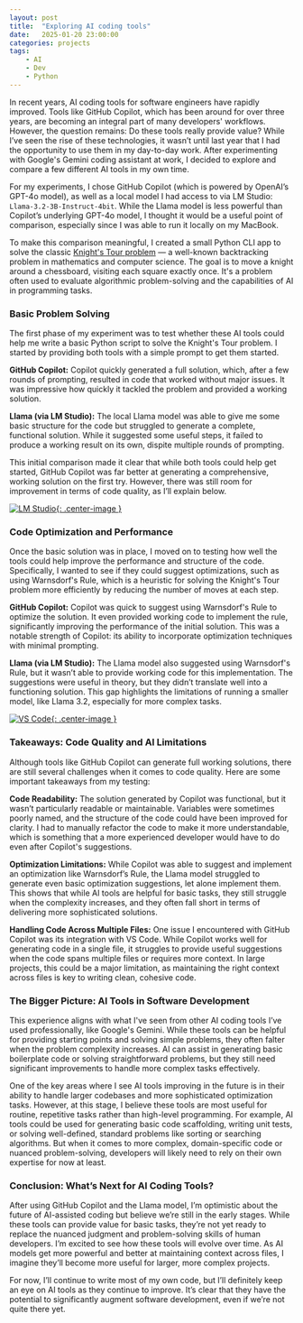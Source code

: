 ```yaml
---
layout: post
title:  "Exploring AI coding tools"
date:   2025-01-20 23:00:00
categories: projects
tags:
    - AI
    - Dev
    - Python
---
```


In recent years, AI coding tools for software engineers have rapidly improved. Tools like GitHub Copilot, which has been around for over three years, are becoming an integral part of many developers' workflows. However, the question remains: Do these tools really provide value? While I’ve seen the rise of these technologies, it wasn’t until last year that I had the opportunity to use them in my day-to-day work. After experimenting with Google's Gemini coding assistant at work, I decided to explore and compare a few different AI tools in my own time.

For my experiments, I chose GitHub Copilot (which is powered by OpenAI’s GPT-4o model), as well as a local model I had access to via LM Studio: `Llama-3.2-3B-Instruct-4bit`. While the Llama model is less powerful than Copilot’s underlying GPT-4o model, I thought it would be a useful point of comparison, especially since I was able to run it locally on my MacBook.

To make this comparison meaningful, I created a small Python CLI app to solve the classic [Knight's Tour problem](https://en.wikipedia.org/wiki/Knight%27s_tour) — a well-known backtracking problem in mathematics and computer science. The goal is to move a knight around a chessboard, visiting each square exactly once. It's a problem often used to evaluate algorithmic problem-solving and the capabilities of AI in programming tasks.

### Basic Problem Solving
The first phase of my experiment was to test whether these AI tools could help me write a basic Python script to solve the Knight's Tour problem. I started by providing both tools with a simple prompt to get them started.

**GitHub Copilot:** Copilot quickly generated a full solution, which, after a few rounds of prompting, resulted in code that worked without major issues. It was impressive how quickly it tackled the problem and provided a working solution.

**Llama (via LM Studio):** The local Llama model was able to give me some basic structure for the code but struggled to generate a complete, functional solution. While it suggested some useful steps, it failed to produce a working result on its own, dispite multiple rounds of prompting.

This initial comparison made it clear that while both tools could help get started, GitHub Copilot was far better at generating a comprehensive, working solution on the first try. However, there was still room for improvement in terms of code quality, as I’ll explain below.

[![LM Studio]({{site.url}}/assets/lm_studio.png){: .center-image }]({{site.url}}/assets/lm_studio.png)

### Code Optimization and Performance
Once the basic solution was in place, I moved on to testing how well the tools could help improve the performance and structure of the code. Specifically, I wanted to see if they could suggest optimizations, such as using Warnsdorf's Rule, which is a heuristic for solving the Knight's Tour problem more efficiently by reducing the number of moves at each step.

**GitHub Copilot:** Copilot was quick to suggest using Warnsdorf's Rule to optimize the solution. It even provided working code to implement the rule, significantly improving the performance of the initial solution. This was a notable strength of Copilot: its ability to incorporate optimization techniques with minimal prompting.

**Llama (via LM Studio):** The Llama model also suggested using Warnsdorf's Rule, but it wasn’t able to provide working code for this implementation. The suggestions were useful in theory, but they didn’t translate well into a functioning solution. This gap highlights the limitations of running a smaller model, like Llama 3.2, especially for more complex tasks.

[![VS Code]({{site.url}}/assets/vs_code.png){: .center-image }]({{site.url}}/assets/vs_code.png)

### Takeaways: Code Quality and AI Limitations
Although tools like GitHub Copilot can generate full working solutions, there are still several challenges when it comes to code quality. Here are some important takeaways from my testing:

**Code Readability:** The solution generated by Copilot was functional, but it wasn’t particularly readable or maintainable. Variables were sometimes poorly named, and the structure of the code could have been improved for clarity. I had to manually refactor the code to make it more understandable, which is something that a more experienced developer would have to do even after Copilot's suggestions.

**Optimization Limitations:** While Copilot was able to suggest and implement an optimization like Warnsdorf’s Rule, the Llama model struggled to generate even basic optimization suggestions, let alone implement them. This shows that while AI tools are helpful for basic tasks, they still struggle when the complexity increases, and they often fall short in terms of delivering more sophisticated solutions.

**Handling Code Across Multiple Files:** One issue I encountered with GitHub Copilot was its integration with VS Code. While Copilot works well for generating code in a single file, it struggles to provide useful suggestions when the code spans multiple files or requires more context. In large projects, this could be a major limitation, as maintaining the right context across files is key to writing clean, cohesive code.

### The Bigger Picture: AI Tools in Software Development
This experience aligns with what I've seen from other AI coding tools I’ve used professionally, like Google's Gemini. While these tools can be helpful for providing starting points and solving simple problems, they often falter when the problem complexity increases. AI can assist in generating basic boilerplate code or solving straightforward problems, but they still need significant improvements to handle more complex tasks effectively.

One of the key areas where I see AI tools improving in the future is in their ability to handle larger codebases and more sophisticated optimization tasks. However, at this stage, I believe these tools are most useful for routine, repetitive tasks rather than high-level programming. For example, AI tools could be used for generating basic code scaffolding, writing unit tests, or solving well-defined, standard problems like sorting or searching algorithms. But when it comes to more complex, domain-specific code or nuanced problem-solving, developers will likely need to rely on their own expertise for now at least.

### Conclusion: What’s Next for AI Coding Tools?
After using GitHub Copilot and the Llama model, I’m optimistic about the future of AI-assisted coding but believe we’re still in the early stages. While these tools can provide value for basic tasks, they’re not yet ready to replace the nuanced judgment and problem-solving skills of human developers. I’m excited to see how these tools will evolve over time. As AI models get more powerful and better at maintaining context across files, I imagine they’ll become more useful for larger, more complex projects.

For now, I’ll continue to write most of my own code, but I’ll definitely keep an eye on AI tools as they continue to improve. It’s clear that they have the potential to significantly augment software development, even if we’re not quite there yet.